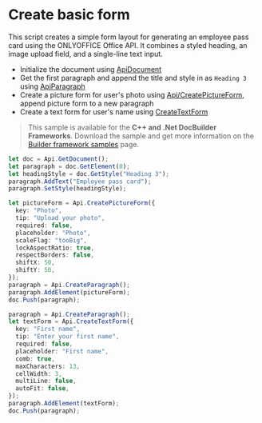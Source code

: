 # Create basic form

This script creates a simple form layout for generating an employee pass card using the ONLYOFFICE Office API. It combines a styled heading, an image upload field, and a single-line text input.

- Initialize the document using [ApiDocument](../../usage-api/text-document-api/ApiDocument/ApiDocument.md)
- Get the first paragraph and append the title and style in as `Heading 3` using [ApiParagraph](../../usage-api/text-document-api/ApiParagraph/ApiParagraph.md)
- Create a picture form for user's photo using [Api/CreatePictureForm](../../usage-api/form-api/Api/Methods/CreatePictureForm.md), append picture form to a new paragraph
- Create a text form for user's name using [CreateTextForm](../../usage-api/form-api/ApiTextForm/ApiTextForm.md)

> This sample is available for the **C++ and .Net DocBuilder Frameworks**.
Download the sample and get more information on the [Builder framework samples](../../../document-builder/samples/samples.md) page.

```ts editor-pdf
let doc = Api.GetDocument();
let paragraph = doc.GetElement(0);
let headingStyle = doc.GetStyle("Heading 3");
paragraph.AddText("Employee pass card");
paragraph.SetStyle(headingStyle);

let pictureForm = Api.CreatePictureForm({
  key: "Photo",
  tip: "Upload your photo",
  required: false,
  placeholder: "Photo",
  scaleFlag: "tooBig",
  lockAspectRatio: true,
  respectBorders: false,
  shiftX: 50,
  shiftY: 50,
});
paragraph = Api.CreateParagraph();
paragraph.AddElement(pictureForm);
doc.Push(paragraph);

paragraph = Api.CreateParagraph();
let textForm = Api.CreateTextForm({
  key: "First name",
  tip: "Enter your first name",
  required: false,
  placeholder: "First name",
  comb: true,
  maxCharacters: 13,
  cellWidth: 3,
  multiLine: false,
  autoFit: false,
});
paragraph.AddElement(textForm);
doc.Push(paragraph);
```